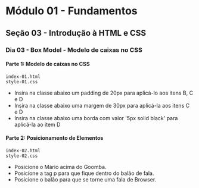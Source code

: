 # Módulo 01 - Fundamentos
## Seção 03 - Introdução à HTML e CSS
### Dia 03 - Box Model - Modelo de caixas no CSS

#### Parte 1: Modelo de caixas no CSS

    index-01.html
    style-01.css

- Insira na classe abaixo um padding de 20px para aplicá-lo aos itens B, C e D
- Insira na classe abaixo uma margem de 30px para aplicá-la aos itens C e D
- Insira na classe abaixo uma borda com valor '5px solid black' para aplicá-la ao item D

#### Parte 2: Posicionamento de Elementos

    index-02.html
    style-02.css

- Posicione o Mário acima do Goomba.
- Posicione a tag p para que fique dentro do balão de fala.
- Posicione o balão para que se torne uma fala de Browser.